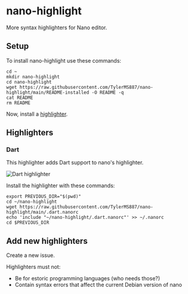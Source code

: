 # nano-highlight

More syntax highlighters for Nano editor.

## Setup

To install nano-highlight use these commands:

```shell
cd ~
mkdir nano-highlight
cd nano-highlight
wget https://raw.githubusercontent.com/TylerMS887/nano-highlight/main/README-installed -O README -q
cat README
rm README
```

Now, install a [highlighter](#highlighters).

## Highlighters

### Dart

This highlighter adds Dart support to nano's highlighter.

![Dart highlighter](https://github.com/TylerMS887/nano-highlight/assets/115214762/36cfb212-6e79-4278-873a-bca8e1eb86cd)

Install the highlighter with these commands:

```shell
export PREVIOUS_DIR="$(pwd)"
cd ~/nano-highlight
wget https://raw.githubusercontent.com/TylerMS887/nano-highlight/main/.dart.nanorc
echo 'include "~/nano-highlight/.dart.nanorc"' >> ~/.nanorc
cd $PREVIOUS_DIR
```

## Add new highlighters

Create a new issue.

Highlighters must not:
* Be for estoric programming languages (who needs those?)
* Contain syntax errors that affect the current Debian version of nano
